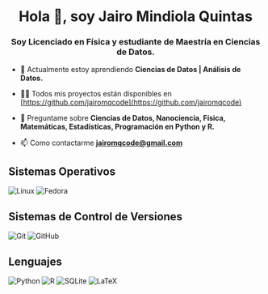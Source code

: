 <h1 align="center">Hola 👋, soy Jairo Mindiola Quintas</h1>
<h3 align="center">Soy Licenciado en Física y estudiante de Maestría en Ciencias de Datos.</h3>

<p>
  
- 🌱 Actualmente estoy aprendiendo **Ciencias de Datos | Análisis de Datos.**

- 👨‍💻 Todos mis proyectos están disponibles en [https://github.com/jairomqcode](https://github.com/jairomqcode)

- 💬 Preguntame sobre **Ciencias de Datos, Nanociencia, Física, Matemáticas, Estadísticas, Programación en Python y R.**

- 📫 Como contactarme **jairomqcode@gmail.com**
  
</p>

<h2>Sistemas Operativos</h2>

![Linux](https://img.shields.io/badge/Linux-FCC624?style=for-the-badge&logo=linux&logoColor=black)
![Fedora](https://img.shields.io/badge/Fedora-294172?style=for-the-badge&logo=fedora&logoColor=white)


<h2>Sistemas de Control de Versiones</h2>

![Git](https://img.shields.io/badge/git-%23F05033.svg?style=for-the-badge&logo=git&logoColor=white)
![GitHub](https://img.shields.io/badge/github-%23121011.svg?style=for-the-badge&logo=github&logoColor=white)


<h2>Lenguajes</h2>

![Python](https://img.shields.io/badge/python-3670A0?style=for-the-badge&logo=python&logoColor=ffdd54)
![R](https://img.shields.io/badge/r-%23276DC3.svg?style=for-the-badge&logo=r&logoColor=white)
![SQLite](https://img.shields.io/badge/sqlite-%2307405e.svg?style=for-the-badge&logo=sqlite&logoColor=white)
![LaTeX](https://img.shields.io/badge/latex-%23008080.svg?style=for-the-badge&logo=latex&logoColor=white)
